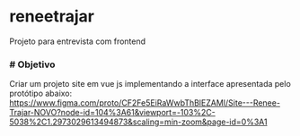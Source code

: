 # reneetrajar

Projeto para entrevista com frontend

### # Objetivo

Criar um projeto site em vue js implementando a interface apresentada pelo protótipo abaixo:
https://www.figma.com/proto/CF2Fe5EiRaWwbThBlEZAMI/Site---Renee-Trajar-NOVO?node-id=104%3A61&viewport=-103%2C-5038%2C1.2973029613494873&scaling=min-zoom&page-id=0%3A1
